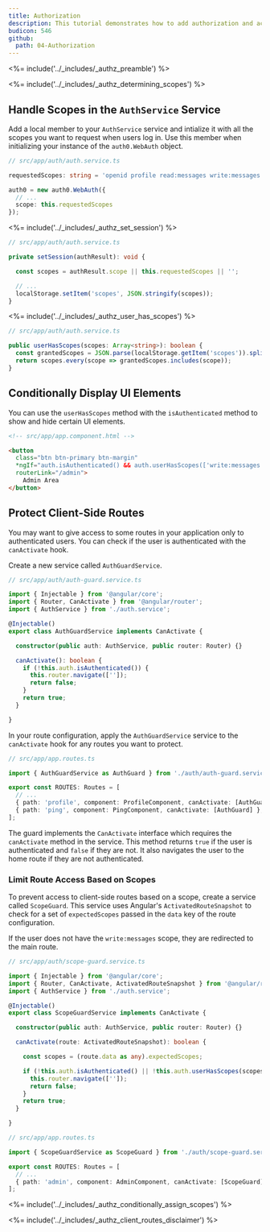 ```yaml
---
title: Authorization
description: This tutorial demonstrates how to add authorization and access control to your application.
budicon: 546
github:
  path: 04-Authorization
---
```

<%= include('../_includes/_authz_preamble') %>

<%= include('../_includes/_authz_determining_scopes') %>

## Handle Scopes in the `AuthService` Service

Add a local member to your `AuthService` service and intialize it with all the scopes you want to request when users log in. Use this member when initializing your instance of the `auth0.WebAuth` object.

```ts
// src/app/auth/auth.service.ts

requestedScopes: string = 'openid profile read:messages write:messages';

auth0 = new auth0.WebAuth({
  // ...
  scope: this.requestedScopes
});
``` 

<%= include('../_includes/_authz_set_session') %>

```ts
// src/app/auth/auth.service.ts

private setSession(authResult): void {

  const scopes = authResult.scope || this.requestedScopes || '';

  // ...
  localStorage.setItem('scopes', JSON.stringify(scopes));
}
```

<%= include('../_includes/_authz_user_has_scopes') %>

```ts
// src/app/auth/auth.service.ts

public userHasScopes(scopes: Array<string>): boolean {
  const grantedScopes = JSON.parse(localStorage.getItem('scopes')).split(' ');
  return scopes.every(scope => grantedScopes.includes(scope));
}
```

## Conditionally Display UI Elements

You can use the `userHasScopes` method with the `isAuthenticated` method to show and hide certain UI elements.

```html
<!-- src/app/app.component.html -->

<button
  class="btn btn-primary btn-margin"
  *ngIf="auth.isAuthenticated() && auth.userHasScopes(['write:messages'])"
  routerLink="/admin">
    Admin Area
</button>
```

## Protect Client-Side Routes

You may want to give access to some routes in your application only to authenticated users. You can check if the user is authenticated with the `canActivate` hook.

Create a new service called `AuthGuardService`.

```ts
// src/app/auth/auth-guard.service.ts

import { Injectable } from '@angular/core';
import { Router, CanActivate } from '@angular/router';
import { AuthService } from './auth.service';

@Injectable()
export class AuthGuardService implements CanActivate {

  constructor(public auth: AuthService, public router: Router) {}

  canActivate(): boolean {
    if (!this.auth.isAuthenticated()) {
      this.router.navigate(['']);
      return false;
    }
    return true;
  }

}
```

In your route configuration, apply the `AuthGuardService` service to the `canActivate` hook for any routes you want to protect.

```ts
// src/app/app.routes.ts

import { AuthGuardService as AuthGuard } from './auth/auth-guard.service';

export const ROUTES: Routes = [
  // ...
  { path: 'profile', component: ProfileComponent, canActivate: [AuthGuard] },
  { path: 'ping', component: PingComponent, canActivate: [AuthGuard] },
];
```

The guard implements the `CanActivate` interface which requires the `canActivate` method in the service. This method returns `true` if the user is authenticated and `false` if they are not. It also navigates the user to the home route if they are not authenticated.

### Limit Route Access Based on Scopes

To prevent access to client-side routes based on a scope, create a service called `ScopeGuard`. This service uses Angular's   `ActivatedRouteSnapshot` to check for a set of `expectedScopes` passed in the `data` key of the route configuration.

If the user does not have the `write:messages` scope, they are redirected to the main route.

```ts
// src/app/auth/scope-guard.service.ts

import { Injectable } from '@angular/core';
import { Router, CanActivate, ActivatedRouteSnapshot } from '@angular/router';
import { AuthService } from './auth.service';

@Injectable()
export class ScopeGuardService implements CanActivate {

  constructor(public auth: AuthService, public router: Router) {}

  canActivate(route: ActivatedRouteSnapshot): boolean {

    const scopes = (route.data as any).expectedScopes;

    if (!this.auth.isAuthenticated() || !this.auth.userHasScopes(scopes)) {
      this.router.navigate(['']);
      return false;
    }
    return true;
  }

}
```

```ts
// src/app/app.routes.ts

import { ScopeGuardService as ScopeGuard } from './auth/scope-guard.service';

export const ROUTES: Routes = [
  // ...
  { path: 'admin', component: AdminComponent, canActivate: [ScopeGuard], data: { expectedScopes: ['write:messages']} },
];
```

<%= include('../_includes/_authz_conditionally_assign_scopes') %>

<%= include('../_includes/_authz_client_routes_disclaimer') %>

